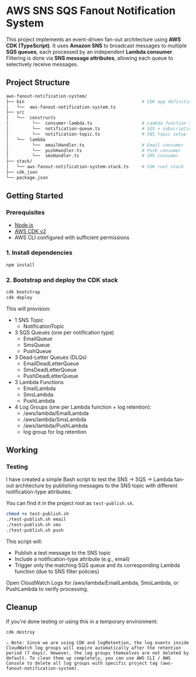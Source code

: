 # AWS SNS SQS Fanout Notification System

This project implements an event-driven fan-out architecture using **AWS CDK (TypeScript)**. It uses **Amazon SNS** to broadcast messages to multiple **SQS queues**, each processed by an independent **Lambda consumer**. Filtering is done via **SNS message attributes**, allowing each queue to selectively receive messages.

## Project Structure

```bash
aws-fanout-notification-system/
├── bin                                             # CDK app definition
│   └──  aws-fanout-notification-system.ts
├── src
│   └──  constructs
│         └──  consumer-lambda.ts                   # Lambda function setup
│         └──  notification-queue.ts                # SQS + subscriptions setup
│         └──  notification-topic.ts                # SNS topic setup
│   └──  lambda
│         └──  emailHandler.ts                      # Email consumer
│         └──  pushHandler.ts                       # Push consumer
│         └──  smsHandler.ts                        # SMS consumer
├── stack/
│   └── aws-fanout-notification-system-stack.ts     # CDK root stack
├── cdk.json
└── package.json
```

## Getting Started

### Prerequisites

- [Node.js](https://nodejs.org/)
- [AWS CDK v2](https://docs.aws.amazon.com/cdk/v2/guide/home.html)
- AWS CLI configured with sufficient permissions

### 1. Install dependencies

```bash
npm install
```

### 2. Bootstrap and deploy the CDK stack

```bash
cdk bootstrap
cdk deploy
```

This will provision:

- 1 SNS Topic
  - NotificationTopic
- 3 SQS Queues (one per notification type)
  - EmailQueue
  - SmsQueue
  - PushQueue
- 3 Dead-Letter Queues (DLQs)
  - EmailDeadLetterQueue
  - SmsDeadLetterQueue
  - PushDeadLetterQueue
- 3 Lambda Functions
  - EmailLambda
  - SmsLambda
  - PushLambda
- 4 Log Groups (one per Lambda function + log retention):
  - /aws/lambda/EmailLambda
  - /aws/lambda/SmsLambda
  - /aws/lambda/PushLambda
  - log group for log retention

## Working

### Testing

I have created a simple Bash script to test the SNS → SQS → Lambda fan-out architecture by publishing messages to the SNS topic with different notification-type attributes.

You can find it in the project root as `test-publish.sh`.

```bash
chmod +x test-publish.sh
./test-publish.sh email
./test-publish.sh sms
./test-publish.sh push
```

This script will:

- Publish a test message to the SNS topic
- Include a notification-type attribute (e.g., email)
- Trigger only the matching SQS queue and its corresponding Lambda function (due to SNS filter policies)

Open CloudWatch Logs for /aws/lambda/EmailLambda, SmsLambda, or PushLambda to verify processing.

## Cleanup

If you're done testing or using this in a temporary environment:

```bash
cdk destroy
```

```
⚠️ Note: Since we are using CDK and logRetention, the log events inside CloudWatch log groups will expire automatically after the retention period (7 days). However, the log groups themselves are not deleted by default. To clean them up completely, you can use AWS CLI / AWS Console to delete all log groups with specific project tag (aws-fanout-notification-system).
```

